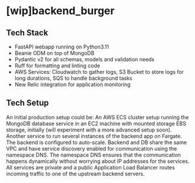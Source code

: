 # [wip]backend_burger

## Tech Stack

- FastAPI webapp running on Python3.11
- Beanie ODM on top of MongoDB
- Pydantic v2 for all schemas, models and validation needs
- Ruff for formatting and linting code
- AWS Services: Cloudwatch to gather logs, S3 Bucket to store logs for long durations, SQS to handle background tasks
- New Relic integration for application monitoring

## Tech Setup

An initial production setup could be:
An AWS ECS cluster setup running the MongoDB database service in an EC2 machine with mounted storage EBS storage, initially (will experiment with a more advanced setup soon). Another service to run several instances of the backend app on Fargate. The backend is configured to auto-scale.
Backend and DB share the same VPC and have service discovery enabled for communication using the namespace DNS. The namespace DNS ensures that the communication happens dynamically without worrying about IP addresses for the services.
All services are private and a public Application Load Balancer routes incoming traffic to one of the upstream backend servers.
